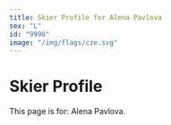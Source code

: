 ```yaml
---
title: Skier Profile for Alena Pavlova
sex: "L"
id: "9990"
image: "/img/flags/cze.svg" 
---
```


# Skier Profile

This page is for: Alena Pavlova.
    